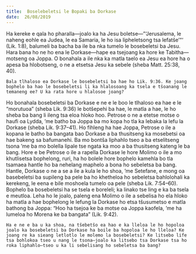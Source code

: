 ```yaml
---
title:  Boselebeletsi le Bopaki ba Dorkase
date:  26/08/2019
---
```


Ha kereke e qala ho pharalla—joalo ka ha Jesu boletse—”‘Jerusalema, le naheng eohle ea Judea, le ea Samaria, le ho isa lipheletsong tsa lefatše’“‘ (Lik. 1:8), balumeli ba bacha ba ile ba nka tumelo le bosebeletsi ba Jesu. Hara bana ho ne ho ena le Dorkase—hape ea tsejoang ka hore ke Tabitha—motseng oa Joppa. O bonahala a ile nka ka matla taelo ea Jesu ea hore ha o apesa ba hlobotseng, o ne a etsetsa Jesu ka sebele (sheba Matt. 25:38, 40).

`Bala tlhaloso ea Dorkase le bosebeletsi ba hae ho Lik. 9:36. Ke joang bophelo ba hao le bosebeletsi li ka hlalosoang ka tsela e tšoanang le temaneng ee? U ka rata hore u hlalosoe joang?`

Ho bonahala bosebeletsi ba Dorkase e ne e le boo le tlhaloso ea hae e le “morutuoa” (sheba Lik. 9:36) le botšepehi ba hae, le matla a hae, le ho sheba ba bang li ileng tsa eloa hloko hoo. Petrose o ne a etetse motse o haufi oa Lydda, ’me batho ba Joppa ba mo kopa ho tla ka lebaka la lefu la Dorkase (sheba Lik. 9:37–41). Ho fihleng ha hae Joppa, Petrose o ile a kopana le batho ba bangata bao Dorkase a ba thusitseng ka mosebetsi oa hae bakeng sa bafumanehi. Ba mo bontša liphahlo tseo a ba etselitseng tsona ’me ba mo bolella lipale tse ngata ka moo a ba thusitseng kateng le ba bang. Hore e be Petrose o ile a rapella Dorkase le hore Molimo o ile a mo khutlisetsa bophelong, ruri, ha ho bolele hore bophelo kamehla bo tla tsamaea hantle ho ba nehelang maphelo a bona ho sebeletsa ba bang. Hantle, Dorkase o ne a se a ile a kula le ho shoa, ’me Setefane, e mong oa basebeletsi ba supileng ba pele ba ho khetheloa ho sebeletsa bahlolohali ka kerekeng, le eena e bile moshoela tumelo oa pele (sheba Lik. 7:54–60). Bophelo ba bosebeletsi ha se tsela e boreleli; ka linako tse ling e ka ba tsela e meutloa. Leha ho le joalo, paleng ena Molimo o ile a sebelisa ho ela hloko ha matla a hae bophelong le lefung la Dorkase ho etsa tšusumetso e matla bathong ba Joppa: “Hoo ha tsejoa ke ba motse oa Joppa kaofela, ’me ha lumeloa ho Morena ke ba bangata” (Lik. 9:42).

`Ha e ne e ba u ka shoa, na tšebetšo ea hao e ka lleloa le ho hopoloa joalo ka bosebeletsi ba Dorkase ha boile ba hopoloa le ho lleloa? Ke joang re ka sieang letlotlo le molemo la bosebeletsi? Ke litsebo life tsa bohlokoa tseo u nang le tsona—joalo ka litsebo tsa Dorkase tsa ho roka liphahlo—tseo u ka li sebelisang ho sebeletsa ba bang?`